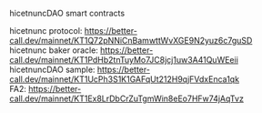 hicetnuncDAO smart contracts

hicetnunc protocol: https://better-call.dev/mainnet/KT1Q72pNNiCnBamwttWvXGE9N2yuz6c7guSD<br/>
hicetnunc baker oracle: https://better-call.dev/mainnet/KT1PdHb2tnTuyMo7JC8jcj1uw3A41QuWEeii<br/>
hicetnuncDAO sample: https://better-call.dev/mainnet/KT1UcPh3S1K1GAFqUt212H9qjFVdxEnca1qk<br/>
FA2: https://better-call.dev/mainnet/KT1Ex8LrDbCrZuTgmWin8eEo7HFw74jAqTvz<br/>
